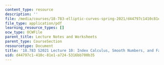 ```yaml
---
content_type: resource
description: ''
file: /media/courses/18-783-elliptic-curves-spring-2021/d44797c1410c81e1a7245316bb700b35_MIT18_783S21_Slides10.pdf
file_type: application/pdf
learning_resource_types: []
ocw_type: OCWFile
parent_title: Lecture Notes and Worksheets
parent_type: CourseSection
resourcetype: Document
title: '18.783 S2021 Lecture 10: Index Calculus, Smooth Numbers, and Factoring Integers '
uid: d44797c1-410c-81e1-a724-5316bb700b35
---
```

